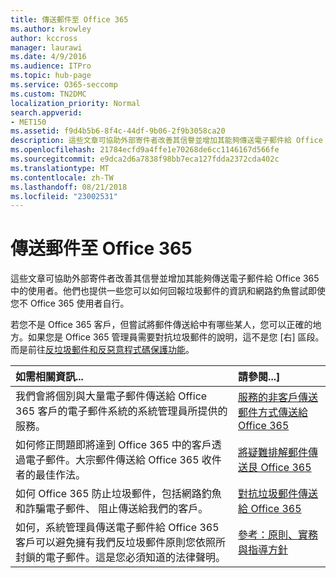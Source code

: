 ```yaml
---
title: 傳送郵件至 Office 365
ms.author: krowley
author: kccross
manager: laurawi
ms.date: 4/9/2016
ms.audience: ITPro
ms.topic: hub-page
ms.service: O365-seccomp
ms.custom: TN2DMC
localization_priority: Normal
search.appverid:
- MET150
ms.assetid: f9d4b5b6-8f4c-44df-9b06-2f9b3058ca20
description: 這些文章可協助外部寄件者改善其信譽並增加其能夠傳送電子郵件給 Office 365 中的使用者。他們也提供一些您可以如何回報垃圾郵件的資訊和網路釣魚嘗試即使您不 Office 365 使用者自行。
ms.openlocfilehash: 21784ecfd9a4ffe1e70268de6cc1146167d566fe
ms.sourcegitcommit: e9dca2d6a7838f98bb7eca127fdda2372cda402c
ms.translationtype: MT
ms.contentlocale: zh-TW
ms.lasthandoff: 08/21/2018
ms.locfileid: "23002531"
---
```

# <a name="sending-mail-to-office-365"></a>傳送郵件至 Office 365

這些文章可協助外部寄件者改善其信譽並增加其能夠傳送電子郵件給 Office 365 中的使用者。他們也提供一些您可以如何回報垃圾郵件的資訊和網路釣魚嘗試即使您不 Office 365 使用者自行。
  
若您不是 Office 365 客戶，但嘗試將郵件傳送給中有哪些某人，您可以正確的地方。如果您是 Office 365 管理員需要對抗垃圾郵件的說明，這不是您 [右] 區段。而是前往[反垃圾郵件和反惡意程式碼保護功能](http://technet.microsoft.com/library/93c6c227-7442-4293-b64d-ec8f15c928db.aspx)。
  
|**如需相關資訊...**|**請參閱...]**|
|:-----|:-----|
|我們會將個別與大量電子郵件傳送給 Office 365 客戶的電子郵件系統的系統管理員所提供的服務。  <br/> |[服務的非客戶傳送郵件方式傳送給 Office 365](services-for-non-customers.md) <br/> |
|如何修正問題即將達到 Office 365 中的客戶透過電子郵件。大宗郵件傳送給 Office 365 收件者的最佳作法。  <br/> |[將疑難排解郵件傳送艮 Office 365](troubleshooting-mail-sent-to-office-365.md) <br/> |
|如何 Office 365 防止垃圾郵件，包括網路釣魚和詐騙電子郵件、 阻止傳送給我們的客戶。  <br/> |[對抗垃圾郵件傳送給 Office 365](fighting-junk-email.md) <br/> |
|如何，系統管理員傳送電子郵件給 Office 365 客戶可以避免擁有我們反垃圾郵件原則您依照所封鎖的電子郵件。這是您必須知道的法律聲明。  <br/> |[參考：原則、實務與指導方針](reference-policies-practices-and-guidelines.md) <br/> |
   

